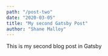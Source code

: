 ```yaml
---
path: "/post-two"
date: "2020-03-05"
title: "My second Gatsby Post"
author: "Shane Malloy"
---
```


This is my second blog post in Gatsby